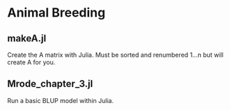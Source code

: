 # Animal Breeding

## makeA.jl

Create the A matrix with Julia. Must be sorted and renumbered 1...n but will create A for you. 

## Mrode_chapter_3.jl

Run a basic BLUP model within Julia. 
